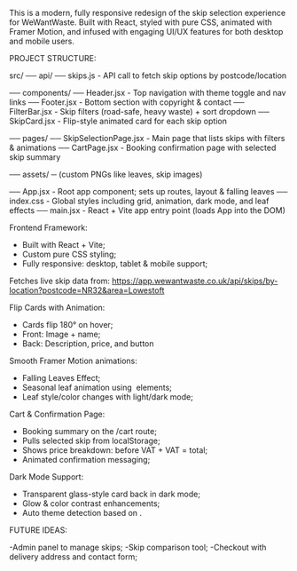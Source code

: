 This is a modern, fully responsive redesign of the skip selection experience for WeWantWaste. Built with React, styled with pure CSS, animated with Framer Motion, and infused with engaging UI/UX features for both desktop and mobile users.

PROJECT STRUCTURE:

src/
── api/
── skips.js - API call to fetch skip options by postcode/location

── components/
── Header.jsx - Top navigation with theme toggle and nav links
── Footer.jsx - Bottom section with copyright & contact
── FilterBar.jsx - Skip filters (road-safe, heavy waste) + sort dropdown
── SkipCard.jsx - Flip-style animated card for each skip option

── pages/
── SkipSelectionPage.jsx - Main page that lists skips with filters & animations
── CartPage.jsx - Booking confirmation page with selected skip summary

── assets/
─ (custom PNGs like leaves, skip images)

── App.jsx - Root app component; sets up routes, layout & falling leaves
── index.css - Global styles including grid, animation, dark mode, and leaf effects
── main.jsx - React + Vite app entry point (loads App into the DOM)

Frontend Framework:

- Built with React + Vite;
- Custom pure CSS styling;
- Fully responsive: desktop, tablet & mobile support;

Fetches live skip data from:
https://app.wewantwaste.co.uk/api/skips/by-location?postcode=NR32&area=Lowestoft

Flip Cards with Animation:

- Cards flip 180° on hover;
- Front: Image + name;
- Back: Description, price, and button

Smooth Framer Motion animations:

- Falling Leaves Effect;
- Seasonal leaf animation using <img> elements;
- Leaf style/color changes with light/dark mode;

Cart & Confirmation Page:

- Booking summary on the /cart route;
- Pulls selected skip from localStorage;
- Shows price breakdown: before VAT + VAT = total;
- Animated confirmation messaging;

Dark Mode Support:

- Transparent glass-style card back in dark mode;
- Glow & color contrast enhancements;
- Auto theme detection based on <body class="dark">.

FUTURE IDEAS:

-Admin panel to manage skips;
-Skip comparison tool;
-Checkout with delivery address and contact form;
